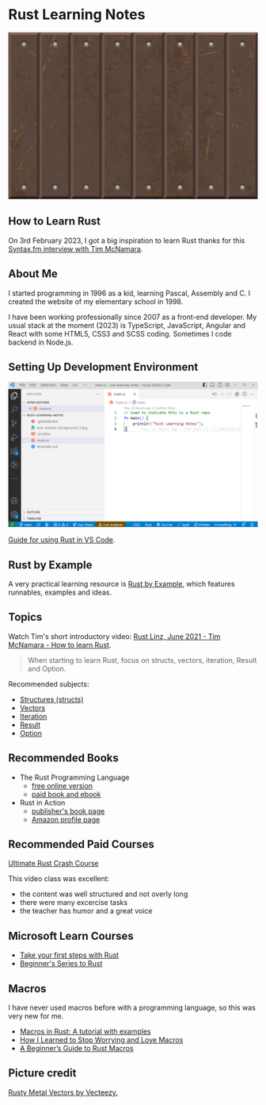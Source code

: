 # Rust Learning Notes

![Rusty texture](img/iron-texture-background-2.jpg)

## How to Learn Rust

On 3rd February 2023, I got a big inspiration to learn Rust thanks for this [Syntax.fm interview with Tim McNamara](https://syntax.fm/show/571/supper-club-rust-in-action-with-tim-mcnamara).

## About Me

I started programming in 1996 as a kid, learning Pascal, Assembly and C. I created the website of my elementary school in 1998.

I have been working professionally since 2007 as a front-end developer. My usual stack at the moment (2023) is TypeScript, JavaScript, Angular and React with some HTML5, CSS3 and SCSS coding. Sometimes I code backend in Node.js.

## Setting Up Development Environment

![VS Code - Rust development environment](img/vs-code-rust.png)

[Guide for using Rust in VS Code](https://code.visualstudio.com/docs/languages/rust).

## Rust by Example

A very practical learning resource is [Rust by Example](https://doc.rust-lang.org/stable/rust-by-example/), which features runnables, examples and ideas.

## Topics

Watch Tim's short introductory video: [Rust Linz, June 2021 - Tim McNamara - How to learn Rust](https://www.youtube.com/watch?v=sDtQaO5_SOw).

> When starting to learn Rust, focus on structs, vectors, iteration, Result and Option.

Recommended subjects:

* [Structures (structs)](https://doc.rust-lang.org/rust-by-example/custom_types/structs.html)
* [Vectors](https://doc.rust-lang.org/rust-by-example/std/vec.html)
* [Iteration](https://doc.rust-lang.org/rust-by-example/flow_control/for.html)
* [Result](https://doc.rust-lang.org/rust-by-example/error/result.html)
* [Option](https://doc.rust-lang.org/std/option/index.html)

## Recommended Books

* The Rust Programming Language
  * [free online version](https://doc.rust-lang.org/book/)
  * [paid book and ebook](https://nostarch.com/rust-programming-language-2nd-edition)
* Rust in Action
  * [publisher's book page](https://www.manning.com/books/rust-in-action)
  * [Amazon profile page](https://www.amazon.com/Rust-Action-TS-McNamara/dp/1617294551)

## Recommended Paid Courses

[Ultimate Rust Crash Course](https://www.udemy.com/course/ultimate-rust-crash-course/)

This video class was excellent:

* the content was well structured and not overly long
* there were many excercise tasks
* the teacher has humor and a great voice

## Microsoft Learn Courses

* [Take your first steps with Rust](https://learn.microsoft.com/en-us/training/paths/rust-first-steps/)
* [Beginner's Series to Rust](https://learn.microsoft.com/en-us/shows/beginners-series-to-rust/)

## Macros

I have never used macros before with a programming language, so this was very new for me.

* [Macros in Rust: A tutorial with examples](https://blog.logrocket.com/macros-in-rust-a-tutorial-with-examples/)
* [How I Learned to Stop Worrying and Love Macros](https://zdimension.fr/how-i-learned-to-stop-worrying-and-love-macros/)
* [A Beginner’s Guide to Rust Macros](https://medium.com/@phoomparin/a-beginners-guide-to-rust-macros-5c75594498f1)

## Picture credit

[Rusty Metal Vectors by Vecteezy.](https://www.vecteezy.com/free-vector/rusty-metal)